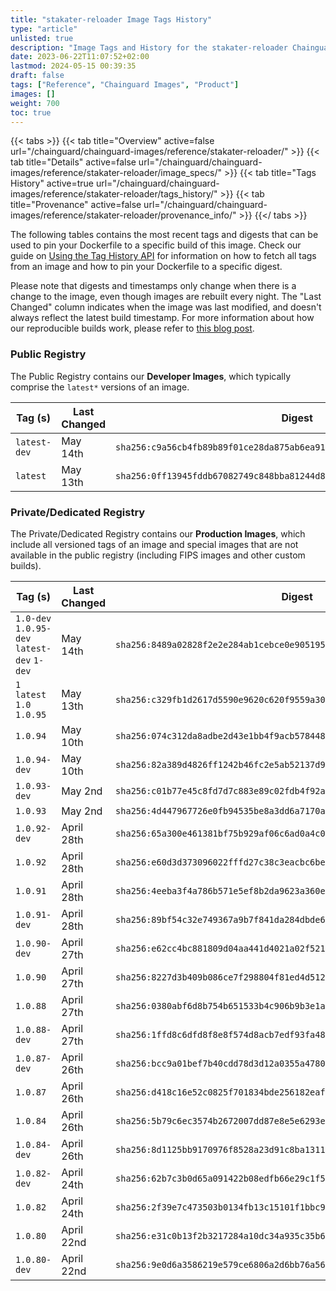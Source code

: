 ```yaml
---
title: "stakater-reloader Image Tags History"
type: "article"
unlisted: true
description: "Image Tags and History for the stakater-reloader Chainguard Image"
date: 2023-06-22T11:07:52+02:00
lastmod: 2024-05-15 00:39:35
draft: false
tags: ["Reference", "Chainguard Images", "Product"]
images: []
weight: 700
toc: true
---
```


{{< tabs >}}
{{< tab title="Overview" active=false url="/chainguard/chainguard-images/reference/stakater-reloader/" >}}
{{< tab title="Details" active=false url="/chainguard/chainguard-images/reference/stakater-reloader/image_specs/" >}}
{{< tab title="Tags History" active=true url="/chainguard/chainguard-images/reference/stakater-reloader/tags_history/" >}}
{{< tab title="Provenance" active=false url="/chainguard/chainguard-images/reference/stakater-reloader/provenance_info/" >}}
{{</ tabs >}}

The following tables contains the most recent tags and digests that can be used to pin your Dockerfile to a specific build of this image. Check our guide on [Using the Tag History API](/chainguard/chainguard-images/using-the-tag-history-api/) for information on how to fetch all tags from an image and how to pin your Dockerfile to a specific digest.

Please note that digests and timestamps only change when there is a change to the image, even though images are rebuilt every night. The "Last Changed" column indicates when the image was last modified, and doesn't always reflect the latest build timestamp. For more information about how our reproducible builds work, please refer to [this blog post](https://www.chainguard.dev/unchained/reproducing-chainguards-reproducible-image-builds).

### Public Registry
The Public Registry contains our **Developer Images**, which typically comprise the `latest*` versions of an image.

| Tag (s)       | Last Changed | Digest                                                                    |
|---------------|--------------|---------------------------------------------------------------------------|
|  `latest-dev` | May 14th     | `sha256:c9a56cb4fb89b89f01ce28da875ab6ea912c6cf1744e7fff534167e6ebb0fed7` |
|  `latest`     | May 13th     | `sha256:0ff13945fddb67082749c848bba81244d83406ccfc98c721c153d7e10418783b` |


### Private/Dedicated Registry
The Private/Dedicated Registry contains our **Production Images**, which include all versioned tags of an image and special images that are not available in the public registry (including FIPS images and other custom builds).

| Tag (s)                                      | Last Changed | Digest                                                                    |
|----------------------------------------------|--------------|---------------------------------------------------------------------------|
|  `1.0-dev` `1.0.95-dev` `latest-dev` `1-dev` | May 14th     | `sha256:8489a02828f2e2e284ab1cebce0e9051954f663b30b5253c07fd39cd4d9f5b5c` |
|  `1` `latest` `1.0` `1.0.95`                 | May 13th     | `sha256:c329fb1d2617d5590e9620c620f9559a309913ef4f1a4ae7bea2f50b40f2615e` |
|  `1.0.94`                                    | May 10th     | `sha256:074c312da8adbe2d43e1bb4f9acb57844873603729382df766b3ebd7b7c2be43` |
|  `1.0.94-dev`                                | May 10th     | `sha256:82a389d4826ff1242b46fc2e5ab52137d90f097832e8bf9eb3951978bd72262b` |
|  `1.0.93-dev`                                | May 2nd      | `sha256:c01b77e45c8fd7d7c883e89c02fdb4f92a012db5a3a70916ccb87debadeae11e` |
|  `1.0.93`                                    | May 2nd      | `sha256:4d447967726e0fb94535be8a3dd6a7170a666f7ed1e20f841e5a94b366bd8ed4` |
|  `1.0.92-dev`                                | April 28th   | `sha256:65a300e461381bf75b929af06c6ad0a4c05ad41b28890de87be048e6bfba628a` |
|  `1.0.92`                                    | April 28th   | `sha256:e60d3d373096022fffd27c38c3eacbc6bed0f99c30c4ccc222673f80e8d8c653` |
|  `1.0.91`                                    | April 28th   | `sha256:4eeba3f4a786b571e5ef8b2da9623a360e1ab41c322c10683a4bae6971e237a9` |
|  `1.0.91-dev`                                | April 28th   | `sha256:89bf54c32e749367a9b7f841da284dbde656c6ef3924281a7cba89f06c56c1c3` |
|  `1.0.90-dev`                                | April 27th   | `sha256:e62cc4bc881809d04aa441d4021a02f521140a4d8cda599817a92f8fe078d761` |
|  `1.0.90`                                    | April 27th   | `sha256:8227d3b409b086ce7f298804f81ed4d5120da65d43c70369444612ea46394553` |
|  `1.0.88`                                    | April 27th   | `sha256:0380abf6d8b754b651533b4c906b9b3e1ac7bb8061d27c4a078a369cc1255cf9` |
|  `1.0.88-dev`                                | April 27th   | `sha256:1ffd8c6dfd8f8e8f574d8acb7edf93fa4823b40b80f1ebfda4e140e92f1fd70b` |
|  `1.0.87-dev`                                | April 26th   | `sha256:bcc9a01bef7b40cdd78d3d12a0355a47806a720529a7b7554c626c78cad6a491` |
|  `1.0.87`                                    | April 26th   | `sha256:d418c16e52c0825f701834bde256182eaf41c2362faa84642f9ee6d9af42a541` |
|  `1.0.84`                                    | April 26th   | `sha256:5b79c6ec3574b2672007dd87e8e5e6293e64e873d4eb955f76e226f6665d5e03` |
|  `1.0.84-dev`                                | April 26th   | `sha256:8d1125bb9170976f8528a23d91c8ba1311eea1bfd61a98d05dc6bc1f3d1afac9` |
|  `1.0.82-dev`                                | April 24th   | `sha256:62b7c3b0d65a091422b08edfb66e29c1f54fc1e75c4e1328e41e73deae7d9690` |
|  `1.0.82`                                    | April 24th   | `sha256:2f39e7c473503b0134fb13c15101f1bbc924ebb490e4b97035998fa84c9eec92` |
|  `1.0.80`                                    | April 22nd   | `sha256:e31c0b13f2b3217284a10dc34a935c35b672f0155d14d084a7cf10bbc991b4aa` |
|  `1.0.80-dev`                                | April 22nd   | `sha256:9e0d6a3586219e579ce6806a2d6bb76a56187330a01d1e198086b21fdd4c3441` |

